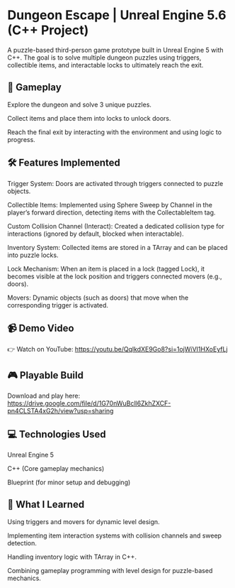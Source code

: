 # Dungeon Escape | Unreal Engine 5.6 (C++ Project)

A puzzle-based third-person game prototype built in Unreal Engine 5 with C++. The goal is to solve multiple dungeon puzzles using triggers, collectible items, and interactable locks to ultimately reach the exit.

## 🎯 Gameplay

Explore the dungeon and solve 3 unique puzzles.

Collect items and place them into locks to unlock doors.

Reach the final exit by interacting with the environment and using logic to progress.

## 🛠 Features Implemented

Trigger System: Doors are activated through triggers connected to puzzle objects.

Collectible Items: Implemented using Sphere Sweep by Channel in the player’s forward direction, detecting items with the CollectableItem tag.

Custom Collision Channel (Interact): Created a dedicated collision type for interactions (ignored by default, blocked when interactable).

Inventory System: Collected items are stored in a TArray and can be placed into puzzle locks.

Lock Mechanism: When an item is placed in a lock (tagged Lock), it becomes visible at the lock position and triggers connected movers (e.g., doors).

Movers: Dynamic objects (such as doors) that move when the corresponding trigger is activated.

## 📹 Demo Video

👉 Watch on YouTube: https://youtu.be/QqlkdXE9Go8?si=1ojWiVI1HXoEyfLj

## 🎮 Playable Build
Download and play here: https://drive.google.com/file/d/1G70nWuBcll6ZkhZXCF-pn4CLSTA4xG2h/view?usp=sharing

## 💻 Technologies Used

Unreal Engine 5

C++ (Core gameplay mechanics)

Blueprint (for minor setup and debugging)

## 🚀 What I Learned

Using triggers and movers for dynamic level design.

Implementing item interaction systems with collision channels and sweep detection.

Handling inventory logic with TArray in C++.

Combining gameplay programming with level design for puzzle-based mechanics.
